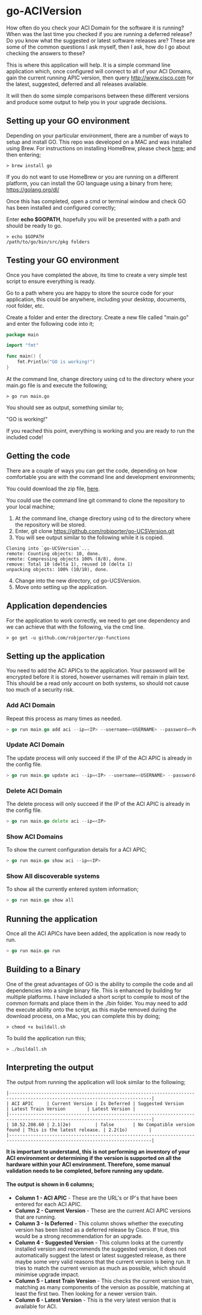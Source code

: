 # go-ACIVersion
How often do you check your ACI Domain for the software it is running? When was the last time you checked if you are running a deferred release? Do you know what the suggested or latest software releases are?
These are some of the common questions I ask myself, then I ask, how do I go about checking the answers to these?

This is where this application will help.  It is a simple command line application which, once configured will connect to all of your ACI Domains, gain the current running APIC version, then query http://www.cisco.com for the latest, suggested, deferred and all releases available.

It will then do some simple comparisons between these different versions and produce some output to help you in your upgrade decisions.

## Setting up your GO environment
Depending on your particular environment, there are a number of ways to setup and install GO.  This repo was developed on a MAC and was installed using Brew.  For instructions on installing HomeBrew, please check [here](https://brew.sh/); and then entering;
```fish
> brew install go
```

If you do not want to use HomeBrew or you are running on a different platform, you can install the GO language using a binary from here;
https://golang.org/dl/

Once this has completed, open a cmd or terminal window and check GO has been installed and configured correctly;

Enter <b>echo $GOPATH</b>, hopefully you will be presented with a path and should be ready to go.

```fish
> echo $GOPATH
/path/to/go/bin/src/pkg folders
```

## Testing your GO environment
Once you have completed the above, its time to create a very simple test script to ensure everything is ready.

Go to a path where you are happy to store the source code for your application, this could be anywhere, including your desktop, documents, root folder, etc.

Create a folder and enter the directory.  Create a new file called "main.go" and enter the following code into it;

```go
package main

import "fmt"

func main() {
    fmt.Println("GO is working!")
}
```

At the command line, change directory using cd to the directory where your main.go file is and execute the following;
```fish
> go run main.go
```

You should see as output, something similar to;

"GO is working!"

If you reached this point, everything is working and you are ready to run the included code!

## Getting the code
There are a couple of ways you can get the code, depending on how comfortable you are with the command line and development environments;

You could download the zip file, [here](https://github.com/robjporter/go-UCSVersion/archive/master.zip).

You could use the command line git command to clone the repository to your local machine;
1. At the command line, change directory using cd to the directory where the repository will be stored.
2. Enter, git clone https://github.com/robjporter/go-UCSVersion.git
3. You will see output similar to the following while it is copied.
```fish
Cloning into `go-UCSVersion`...
remote: Counting objects: 10, done.
remote: Compressing objects 100% (8/8), done.
remove: Total 10 (delta 1), reused 10 (delta 1)
unpacking objects: 100% (10/10), done.
```
4. Change into the new directory, cd go-UCSVersion.
5. Move onto setting up the application.

## Application dependencies
For the application to work correctly, we need to get one dependency and we can achieve that with the following, via the cmd line.
```fish
> go get -u github.com/robjporter/go-functions
```

## Setting up the application
You need to add the ACI APICs to the application.  Your password will be encrypted before it is stored, however usernames will remain in plain text.  This should be a read only account on both systems, so should not cause too much of a security risk.

### Add ACI Domain
Repeat this process as many times as needed.
```go
> go run main.go add aci --ip=<IP> --username=<USERNAME> --password=<PASSWORD>
```

### Update ACI Domain
The update process will only succeed if the IP of the ACI APIC is already in the config file.
```go
> go run main.go update aci --ip=<IP> --username=<USERNAME> --password=<PASSWORD>
```

### Delete ACI Domain
The delete process will only succeed if the IP of the ACI APIC is already in the config file.
```go
> go run main.go delete aci --ip=<IP>
```
### Show ACI Domains
To show the current configuration details for a ACI APIC;
```go
> go run main.go show aci --ip=<IP>
```

### Show All discoverable systems
To show all the currently entered system information;
```go
> go run main.go show all
```

## Running the application
Once all the ACI APICs have been added, the application is now ready to run.
```go
> go run main.go run
```

## Building to a Binary
One of the great advantages of GO is the ability to compile the code and all dependencies into a single binary file.  This is enhanced by building for multiple platforms.  I have included a short script to compile to most of the common formats and place them in the ./bin folder.  You may need to add the execute ability onto the script, as this maybe removed during the download process, on a Mac, you can complete this by doing;
```fish
> chmod +x buildall.sh
```
To build the application run this;
```fish
> ./buildall.sh
```

## Interpreting the output
The output from running the application will look similar to the following;
```fish
|---------------------------------------------------------------------------------------------------------------------------|
| ACI APIC     | Current Version | Is Deferred | Suggested Version           | Latest Train Version        | Latest Version |
|---------------------------------------------------------------------------------------------------------------------------|
| 10.52.208.60 | 2.1(2e)         | false       | No Compatible version found | This is the latest release. | 2.2(1o)        |
|---------------------------------------------------------------------------------------------------------------------------|
```

**It is important to understand, this is not performing an inventory of your ACI environment or determining if the version is supported on all the hardware within your ACI environment.  Therefore, some manual validation needs to be completed, before running any update.**

#### The output is shown in 6 columns;
* **Column 1 - ACI APIC** - These are the URL's or IP's that have been entered for each ACI APIC.
* **Column 2 - Current Version** - These are the current ACI APIC versions that are running.
* **Column 3 - Is Deferred** - This column shows whether the executing version has been listed as a deferred release by Cisco.  If true, this would be a strong recommendation for an upgrade.
* **Column 4 - Suggested Version** - This column looks at the currently installed version and recommends the suggested version, it does not automatically suggest the latest or latest suggested release, as there maybe some very valid reasons that the current version is being run.  It tries to match the current version as much as possible, which should minimise upgrade impact.
* **Column 5 - Latest Train Version** - This checks the current version train, matching as many components of the version as possible, matching at least the first two.  Then looking for a newer version train.
* **Column 6 - Latest Version** - This is the very latest version that is available for ACI.